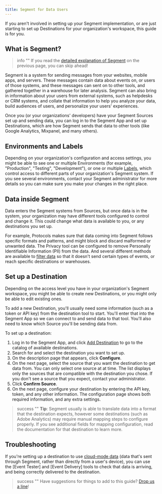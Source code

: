 ```yaml
---
title: Segment for Data Users
---
```


If you aren't involved in setting up your Segment implementation, or are just starting to set up Destinations for your organization's workspace, this guide is for you.

## What is Segment?

> info ""
> If you read the [detailed explanation of Segment](/docs/guides/) on the previous page, you can skip ahead!

Segment is a system for sending messages from your websites, mobile apps, and servers. These messages contain data about events on, or users of those systems, and these messages can sent on to other tools, and gathered together in a warehouse for later analysis. Segment can also bring in information about your users from external systems, such as helpdesks or CRM systems, and collate that information to help you analyze your data, build audiences of users, and personalize your users' experiences.

Once you (or your organizations' developers) have your Segment Sources set up and sending data, you can log in to the Segment App and set up Destinations, which are how Segment sends that data to other tools (like Google Analytics, Mixpanel, and many others).

## Environments and Labels

Depending on your organization's configuration and access settings, you might be able to see one or multiple Environments (for example, "Production", "Testing", "Development"), or one or multiple [Labels](/docs/segment-app/iam/labels/), which control access to different parts of your organization's Segment system.  If you see several environments, contact your Segment administrator for more details so you can make sure you make your changes in the right place.

## Data inside Segment

Data enters the Segment systems from Sources, but once data is in the system, your organization may have different tools configured to control and change it. This could change what data is available to you, or any destinations you set up.

For example, Protocols makes sure that data coming into Segment follows specific formats and patterns, and might block and discard malformed or unwanted data. The Privacy tool can be configured to remove Personally Identifiable Information (PII) from the data. And several different methods are available to [filter data](/docs/guides/filtering-data/) so that it doesn't send certain types of events, or reach specific destinations or warehouses.

## Set up a Destination

Depending on the access level you have in your organization's Segment workspace, you might be able to create new Destinations, or you might only be able to edit existing ones.

To add a new Destination, you'll usually need some information (such as a token or API key) from the destination tool to start. You'll enter that into the Segment App so we can connect to and send data to that tool. You'll also need to know which Source you'll be sending data from.

To set up a destination:

1. Log in to the Segment App, and click [Add Destination](https://app.segment.com/segment/destinations/catalog) to go to the catalog of available destinations.
2. Search for and select the destination you want to set up.
3. On the description page that appears, click **Configure**.
4. On the next page, select the source that you want the destination to get data from.
   You can only select one source at at time. The list displays only the sources that are compatible with the destination you chose. If you don't see a source that you expect, contact your administrator.
5. Click **Confirm Source**.
6. On the next page, configure your destination by entering the API key, token, and any other information.
   The configuration page shows both required information, and any extra settings.

> success ""
> **Tip**: Segment usually is able to translate data into a format that the destination expects, however some destinations (such as Adobe Analytics) may require manual mapping steps to configure properly. If you see additional fields for mapping configuration, read the documentation for that destination to learn more.

<!--

## Intro to personas

- intro to personas (what is it, what's it do, do you need to mess with it? who do you contact?)
-->

## Troubleshooting

If you're setting up a destination to use [cloud-mode data](docs/connections/destinations/#connection-modes) (data that's sent through Segment, rather than directly from a user's device), you can use the [Event Tester] and [Event Delivery] tools to check that data is arriving, and being correctly delivered to the destination.

> success ""
> Have suggestions for things to add to this guide? [Drop us a line](mailto:docs-feedback@segment.com?subject=Segment%20Data%20User%20guide%20Suggestion)!
